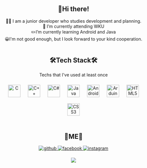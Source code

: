 <div align="center"><h2>👋Hi there!</h2></div>   
<div align="center">👨‍💻 I am a junior developer who studies development and planning.</div>  
<div align="center">🏫 I’m currently attending WKU</div>  
<div align="center">✏️I’m currently learning Android and Java</div>  
<div align="center">😀I'm not good enough, but I look forward to your kind cooperation.</div>  
<br/>  

<table alien = "center ><tr><td valign="top" width="33%">
<div align = "center"> <h2>🛠️Tech Stack🛠️</h2>
<p>Techs that I've used at least once<p>
<div align="center">
<img style="margin: 10px" src="https://profilinator.rishav.dev/skills-assets/c-original.svg" alt="C" height="40" />  
<img style="margin: 10px" src="https://profilinator.rishav.dev/skills-assets/cplusplus-original.svg" alt="C++" height="40" />  
<img style="margin: 10px" src="https://profilinator.rishav.dev/skills-assets/csharp-original.svg" alt="C#" height="40" />  
<img style="margin: 10px" src="https://profilinator.rishav.dev/skills-assets/java-original-wordmark.svg" alt="Java" height="40" />    
<img style="margin: 10px" src="https://profilinator.rishav.dev/skills-assets/android-original-wordmark.svg" alt="Android" height="40" />  
<img style="margin: 10px" src="https://profilinator.rishav.dev/skills-assets/arduino.png" alt="Arduino" height="40" />  
<img style="margin: 10px" src="https://profilinator.rishav.dev/skills-assets/html5-original-wordmark.svg" alt="HTML5" height="40" />  
<img style="margin: 10px" src="https://profilinator.rishav.dev/skills-assets/css3-original-wordmark.svg" alt="CSS3" height="40" />  
</div>
<!-- </td><td valign="top" width="33%">
</td><td valign="top" width="33%"> -->
</td></tr></table>  
<div align = "center"> <h2>🍁ME🍁</h2>
<div align="center">
<a href="https://github.com/YunDaeHyeon" target="_blank">
<img src=https://img.shields.io/badge/github-%2324292e.svg?&style=for-the-badge&logo=github&logoColor=white alt=github style="margin-bottom: 5px;" />
</a>
<a href="https://www.facebook.com/ddaehyeon_" target="_blank">
<img src=https://img.shields.io/badge/facebook-%232E87FB.svg?&style=for-the-badge&logo=facebook&logoColor=white alt=facebook style="margin-bottom: 5px;" />
</a>
<a href="https://instagram.com/ddaehyeon_" target="_blank">
<img src=https://img.shields.io/badge/instagram-%23000000.svg?&style=for-the-badge&logo=instagram&logoColor=white alt=instagram style="margin-bottom: 5px;" />
</a> 
</div>  
<br/>  
<div align="center"><img src="https://github-readme-stats.vercel.app/api?username=YunDaeHyeon&show_icons=true&count_private=true&hide_border=true" align="center" /></div>  
<br/>

